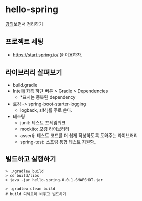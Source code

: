 # hello-spring

[강의](https://www.inflearn.com/course/%EC%8A%A4%ED%94%84%EB%A7%81-%EC%9E%85%EB%AC%B8-%EC%8A%A4%ED%94%84%EB%A7%81%EB%B6%80%ED%8A%B8)보면서
정리하기

## 프로젝트 세팅
- https://start.spring.io/ 을 이용하자.

## 라이브러리 살펴보기
- build.gradle
- Intellij 좌측 하단 버튼 > Gradle > Dependencies
  - *표시는 중복된 dependency
- 로깅 -> spring-boot-starter-logging
  - logback, slf4j를 주로 쓴다.
- 테스팅
  - junit: 테스트 프레임워크
  - mockito: 모킹 라이브러리
  - assertj: 테스트 코드를 더 쉽게 작성하도록 도와주는 라이브러리
  - spring-test: 스프링 통합 테스트 지원함.

## 빌드하고 실행하기

```shell
> ./gradlew build
> cd build/libs
> java -jar hello-spring-0.0.1-SNAPSHOT.jar
```

```shell
> .gradlew clean build
# build 디렉토리 비우고 빌드하기
```
